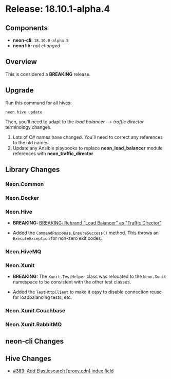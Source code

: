 # Release: 18.10.1-alpha.4

## Components

* **neon-cli:** `18.10.0-alpha.5`
* **neon lib:** *not changed*

## Overview

This is considered a **BREAKING** release.

## Upgrade

Run this command for all hives:

```
neon hive update
```

Then, you'll need to adapt to the *load balancer* --> *traffic director* terminology changes.

1. Lots of C# names have changed.  You'll need to correct any references to the old names
2. Update any Ansible playbooks to replace **neon_load_balancer** module references with **neon_traffic_director**

## Library Changes

### Neon.Common

### Neon.Docker

### Neon.Hive

* **BREAKING:** [BREAKING: Rebrand "Load Balancer" as "Traffic Director"](https://github.com/jefflill/NeonForge/issues/382)

* Added the `CommandResponse.EnsureSuccess()` method.  This throws an `ExecuteException` for non-zero exit codes.

### Neon.HiveMQ

### Neon.Xunit

* **BREAKING:** The `Xunit.TestHelper` class was relocated to the `Neon.Xunit` namespace to be consistent with the other test classes.

* Added the `TestHttpClient` to make it easy to disable connection reuse for loadbalancing tests, etc.

### Neon.Xunit.Couchbase

### Neon.Xunit.RabbitMQ

## neon-cli Changes

## Hive Changes

* [#383: Add Elasticsearch [proxy.cdn] index field](https://github.com/jefflill/NeonForge/issues/383)

